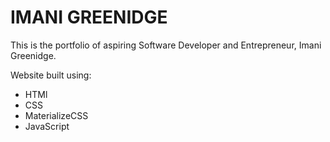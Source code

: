 # IMANI GREENIDGE
This is the portfolio of aspiring Software Developer and Entrepreneur, Imani Greenidge.

Website built using: 
- HTMl
- CSS
- MaterializeCSS
- JavaScript



